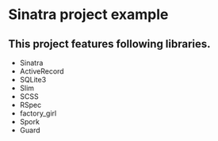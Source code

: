 # Sinatra project example
## This project features following libraries.

* Sinatra
* ActiveRecord
* SQLite3
* Slim
* SCSS
* RSpec
* factory\_girl
* Spork
* Guard
